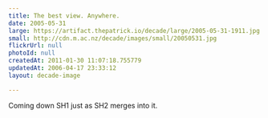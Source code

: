 ```yaml
---
title: The best view. Anywhere.
date: 2005-05-31
large: https://artifact.thepatrick.io/decade/large/2005-05-31-1911.jpg
small: http://cdn.m.ac.nz/decade/images/small/20050531.jpg
flickrUrl: null
photoId: null
createdAt: 2011-01-30 11:07:18.755779
updatedAt: 2006-04-17 23:33:12
layout: decade-image

---
```

Coming down SH1 just as SH2 merges into it.
